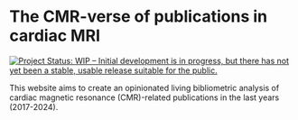 # The CMR-verse of publications in cardiac MRI
[![Project Status: WIP – Initial development is in progress, but there has not yet been a stable, usable release suitable for the public.](https://www.repostatus.org/badges/latest/wip.svg)](https://www.repostatus.org/#wip)

This website aims to create an opinionated living bibliometric analysis of cardiac magnetic resonance (CMR)-related publications in the last years (2017-2024).
